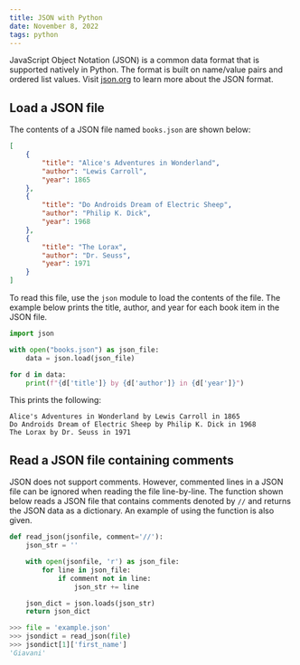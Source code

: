 ```yaml
---
title: JSON with Python
date: November 8, 2022
tags: python
---
```


JavaScript Object Notation (JSON) is a common data format that is supported natively in Python. The format is built on name/value pairs and ordered list values. Visit [json.org](https://www.json.org/json-en.html) to learn more about the JSON format.

## Load a JSON file

The contents of a JSON file named `books.json` are shown below:

```json
[
    {
        "title": "Alice's Adventures in Wonderland",
        "author": "Lewis Carroll",
        "year": 1865
    },
    {
        "title": "Do Androids Dream of Electric Sheep",
        "author": "Philip K. Dick",
        "year": 1968
    },
    {
        "title": "The Lorax",
        "author": "Dr. Seuss",
        "year": 1971
    }
]
```

To read this file, use the `json` module to load the contents of the file. The example below prints the title, author, and year for each book item in the JSON file.

```python
import json

with open("books.json") as json_file:
    data = json.load(json_file)

for d in data:
    print(f"{d['title']} by {d['author']} in {d['year']}")
```

This prints the following:

```
Alice's Adventures in Wonderland by Lewis Carroll in 1865
Do Androids Dream of Electric Sheep by Philip K. Dick in 1968
The Lorax by Dr. Seuss in 1971
```

## Read a JSON file containing comments

JSON does not support comments. However, commented lines in a JSON file can be ignored when reading the file line-by-line. The function shown below reads a JSON file that contains comments denoted by `//` and returns the JSON data as a dictionary. An example of using the function is also given.

```python
def read_json(jsonfile, comment='//'):
    json_str = ''

    with open(jsonfile, 'r') as json_file:
        for line in json_file:
            if comment not in line:
                json_str += line

    json_dict = json.loads(json_str)
    return json_dict
```

```python
>>> file = 'example.json'
>>> jsondict = read_json(file)
>>> jsondict[1]['first_name']
'Giavani'
```
